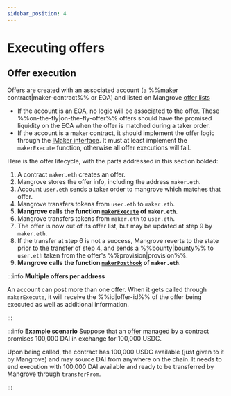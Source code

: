 ```yaml
---
sidebar_position: 4
---
```


# Executing offers

## Offer execution

Offers are created with an associated account (a %%maker contract|maker-contract%% or EOA) and listed on Mangrove [offer lists](../offer-list.md#offer-lists)

* If the account is an EOA, no logic will be associated to the offer. These %%on-the-fly|on-the-fly-offer%% offers should have the promised liquidity on the EOA when the offer is matched during a taker order.
* If the account is a maker contract, it should implement the offer logic through the [IMaker interface](https://github.com/mangrovedao/mangrove-core/blob/182eaddc982140667a9d95f3ba957e7d016ed0d1/src/MgvLib.sol#L157-L167). It must at least implement the `makerExecute` function, otherwise all offer executions will fail.

Here is the offer lifecycle, with the parts addressed in this section bolded:

1. A contract `maker.eth` creates an offer.
2. Mangrove stores the offer info, including the address `maker.eth`.
3. Account `user.eth` sends a taker order to mangrove which matches that offer.
4. Mangrove transfers tokens from `user.eth` to `maker.eth`.
5. **Mangrove calls the function **[**`makerExecute`**](maker-contract.md#offer-execution)** of `maker.eth`**.
6. Mangrove transfers tokens from `maker.eth` to `user.eth`.
7. The offer is now out of its offer list, but may be updated at step 9 by `maker.eth`.
8. If the transfer at step 6 is not a success, Mangrove reverts to the state prior to the transfer of step 4, and sends a %%bounty|bounty%% to `user.eth` taken from the offer's %%provision|provision%%.
9. **Mangrove calls the function **[**`makerPosthook`**](maker-contract.md#offer-post-hook)** of `maker.eth`**.

:::info **Multiple offers per address**

An account can post more than one offer. When it gets called through `makerExecute`, it will receive the %%id|offer-id%% of the offer being executed as well as additional information.

:::

:::info **Example scenario** 
Suppose that an [offer](README.md) managed by a contract promises 100,000 DAI in exchange for 100,000 USDC.

Upon being called, the contract has 100,000 USDC available (just given to it by Mangrove) and may source DAI from anywhere on the chain. It needs to end execution with 100,000 DAI available and ready to be transferred by Mangrove through `transferFrom`.

:::
